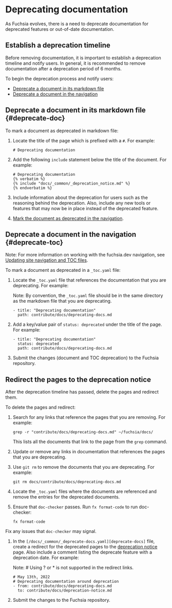 # Deprecating documentation

As Fuchsia evolves, there is a need to deprecate documentation for deprecated
features or out-of-date documentation.

## Establish a deprecation timeline

Before removing documentation, it is important to establish a deprecation
timeline and notify users. In general, it is recommended to remove documentation
after a deprecation period of 6 months.

To begin the deprecation process and notify users:

* [Deprecate a document in its markdown file](#deprecate-doc)
* [Deprecate a document in the navigation](#deprecate-toc)

## Deprecate a document in its markdown file {#deprecate-doc}

To mark a document as deprecated in markdown file:

1. Locate the title of the page which is prefixed with a `#`. For example:

   ```none {:.devsite-disable-click-to-copy}
   # Deprecating documentation
   ```

1. Add the following `include` statement below the title of the document. For
   example:

   ```none {:.devsite-disable-click-to-copy}
   # Deprecating documentation
   {% verbatim %}
   {% include "docs/_common/_deprecation_notice.md" %}
   {% endverbatim %}
   ```

1. Include information about the deprecation for users such as the
   reasoning behind the deprecation. Also, include any new tools or features
   that may now be in place instead of the deprecated feature.
1. [Mark the document as deprecated in the navigation](#deprecate-toc).

## Deprecate a document in the navigation {#deprecate-toc}

Note: For more information on working with the fuchsia.dev navigation, see
[Updating site navigation and TOC files](documentation-navigation-toc.md).

To mark a document as deprecated in a `_toc.yaml` file:

1. Locate the `_toc.yaml` file that references the documentation that you are
   deprecating. For example:

   Note: By convention, the `_toc.yaml` file should be in the same directory
   as the markdown file that you are deprecating.

   ```none {:.devsite-disable-click-to-copy}
   - title: "Deprecating documentation"
     path: contribute/docs/deprecating-docs.md
   ```

1. Add a key/value pair of `status: deprecated` under the title of the page. For
   example:

   ```none {:.devsite-disable-click-to-copy}
   - title: "Deprecating documentation"
     status: deprecated
     path: contribute/docs/deprecating-docs.md
   ```

1. Submit the changes (document and TOC deprecation) to the Fuchsia repository.

## Redirect the pages to the deprecation notice

After the deprecation timeline has passed, delete the pages and redirect them.

To delete the pages and redirect:

1. Search for any links that reference the pages that you are removing. For
   example:

   ```
   grep -r "contribute/docs/deprecating-docs.md" ~/fuchsia/docs/
   ```

   This lists all the documents that link to the page from the `grep` command.

1. Update or remove any links in documentation that references the pages that
   you are deprecating.

1. Use `git rm` to remove the documents that you are deprecating. For example:

   ```
   git rm docs/contribute/docs/deprecating-docs.md
   ```

1. Locate the `_toc.yaml` files where the documents are referenced and remove
   the entries for the deprecated documents.

1.  Ensure that `doc-checker` passes. Run `fx format-code` to run doc-checker:

    ```
    fx format-code
    ```

   Fix any issues that `doc-checker` may signal.

1. In the `[/docs/_common/_deprecate-docs.yaml][deprecate-docs]` file, create a redirect for
   the deprecated pages to the [deprecation notice][deprecation-notice] page.
   Also include a comment listing the deprecate feature with a deprecation date.
   For example:

   Note: # Using ? or * is not supported in the redirect links.

   ```
   # May 13th, 2022
   # Deprecating documentation around deprecation
   - from: contribute/docs/deprecating-docs.md
     to: contribute/docs/deprecation-notice.md
   ```

1. Submit the changes to the Fuchsia repository.


[deprecate-docs]: /docs/_common/_deprecate-docs.yaml
[deprecation-notice]: contribute/docs/deprecation-notice.md
